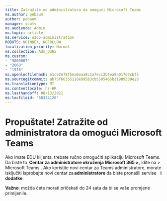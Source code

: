 ```yaml
---
title: Zatražite od administratora da omogući Microsoft Teams
ms.author: pebaum
author: pebaum
manager: scotv
ms.audience: Admin
ms.topic: article
ms.service: o365-administration
ROBOTS: NOINDEX, NOFOLLOW
localization_priority: Normal
ms.collection: Adm_O365
ms.custom:
- "9000067"
- "2660"
- "1576"
ms.openlocfilehash: e1ce2e78f5ea6eaa8c1a7ecc2bfea9a017e3cbf5
ms.sourcegitcommit: ab75f66355116e995b3cb5505465b31989339e28
ms.translationtype: MT
ms.contentlocale: hr-HR
ms.lasthandoff: 08/13/2021
ms.locfileid: "58324120"
---
```

# <a name="youre-missing-out-ask-your-admin-to-enable-microsoft-teams"></a>Propuštate! Zatražite od administratora da omogući Microsoft Teams

Ako imate EDU klijenta, trebate ručno omogućiti aplikaciju Microsoft Teams. Da biste to  **Centar za administratore okruženja Microsoft 365 >,** idite na > Microsoft Teams . Ako koristite novi centar za Teams administratore, morate isključiti Isprobajte novi centar za **administratore** da biste pronašli servise    **i dodatke**. 

**Važno**: možda ćete morati pričekati do 24 sata da bi se vaše promjene primijenile.
